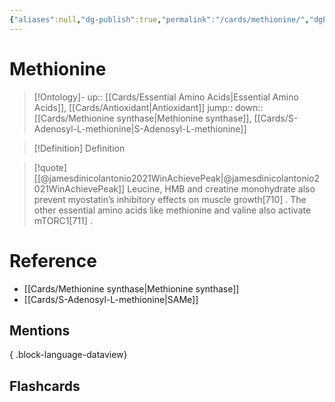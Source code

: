 ```yaml
---
{"aliases":null,"dg-publish":true,"permalink":"/cards/methionine/","dgPassFrontmatter":true}
---
```


# Methionine

> [!Ontology]-
> up:: [[Cards/Essential Amino Acids\|Essential Amino Acids]], [[Cards/Antioxidant\|Antioxidant]]
> jump::
> down:: [[Cards/Methionine synthase\|Methionine synthase]], [[Cards/S-Adenosyl-L-methionine\|S-Adenosyl-L-methionine]]

> [!Definition] Definition

> [!quote] [[@jamesdinicolantonio2021WinAchievePeak\|@jamesdinicolantonio2021WinAchievePeak]]
> Leucine, HMB and creatine monohydrate also prevent myostatin’s inhibitory effects on muscle growth[710] . The other essential amino acids like methionine and valine also activate mTORC1[711] .

# Reference

- [[Cards/Methionine synthase\|Methionine synthase]]
- [[Cards/S-Adenosyl-L-methionine\|SAMe]]

## Mentions


{ .block-language-dataview}

## Flashcards